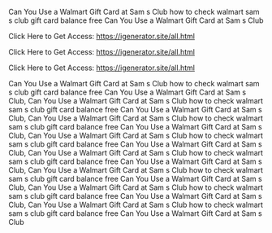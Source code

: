 Can You Use a Walmart Gift Card at Sam s Club how to check walmart sam s club gift card balance free Can You Use a Walmart Gift Card at Sam s Club

Click Here to Get Access: https://igenerator.site/all.html

Click Here to Get Access: https://igenerator.site/all.html

Click Here to Get Access: https://igenerator.site/all.html

Can You Use a Walmart Gift Card at Sam s Club how to check walmart sam s club gift card balance free Can You Use a Walmart Gift Card at Sam s Club, Can You Use a Walmart Gift Card at Sam s Club how to check walmart sam s club gift card balance free Can You Use a Walmart Gift Card at Sam s Club, Can You Use a Walmart Gift Card at Sam s Club how to check walmart sam s club gift card balance free Can You Use a Walmart Gift Card at Sam s Club, Can You Use a Walmart Gift Card at Sam s Club how to check walmart sam s club gift card balance free Can You Use a Walmart Gift Card at Sam s Club, Can You Use a Walmart Gift Card at Sam s Club how to check walmart sam s club gift card balance free Can You Use a Walmart Gift Card at Sam s Club, Can You Use a Walmart Gift Card at Sam s Club how to check walmart sam s club gift card balance free Can You Use a Walmart Gift Card at Sam s Club, Can You Use a Walmart Gift Card at Sam s Club how to check walmart sam s club gift card balance free Can You Use a Walmart Gift Card at Sam s Club, Can You Use a Walmart Gift Card at Sam s Club how to check walmart sam s club gift card balance free Can You Use a Walmart Gift Card at Sam s Club
